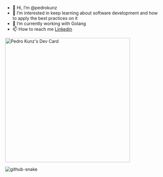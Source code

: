 - 👋 Hi, I’m @pedrokunz
- 👀 I’m interested in keep learning about software development and how to apply the best practices on it
- 🌱 I’m currently working with Golang
- 📫 How to reach me [Linkedin](https://www.linkedin.com/in/pedro-kunz-a8310663)

<a href="https://app.daily.dev/pedrokunz"><img src="https://api.daily.dev/devcards/326f3be9993e4786a28cb4877f78a933.png?r=mjb" width="400" alt="Pedro Kunz's Dev Card"/></a>

<picture>
  <source media="(prefers-color-scheme: dark)" srcset="github-snake-dark.svg" />
  <source media="(prefers-color-scheme: light)" srcset="github-snake.svg" />
  <img alt="github-snake" src="github-snake.svg" />
</picture>
